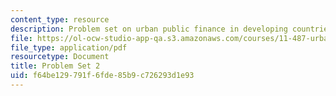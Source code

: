 ```yaml
---
content_type: resource
description: Problem set on urban public finance in developing countries.
file: https://ol-ocw-studio-app-qa.s3.amazonaws.com/courses/11-487-urban-public-finance-in-developing-countries-fall-2004/f64be129791f6fde85b9c726293d1e93_problem_set_2.pdf
file_type: application/pdf
resourcetype: Document
title: Problem Set 2
uid: f64be129-791f-6fde-85b9-c726293d1e93
---
```

